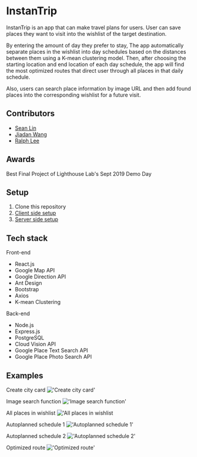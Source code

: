 # InstanTrip
InstanTrip is an app that can make travel plans for users. User can save places they want to visit into the wishlist of the target destination.

By entering the amount of day they prefer to stay, The app automatically separate places in the wishlist into day schedules based on the distances between them using a K-mean clustering model. Then, after choosing the starting location and end location of each day schedule, the app will find the most optimized routes that direct user through all places in that daily schedule.

Also, users can search place information by image URL and then add found places into the corresponding wishlist for a future visit.

## Contributors
* [Sean Lin](https://github.com/Sean-HL-Lin)
* [Jiadan Wang](https://github.com/jiadanw)
* [Ralph Lee](https://github.com/rjblee)

## Awards
Best Final Project of Lighthouse Lab's Sept 2019 Demo Day

## Setup
1. Clone this repository
2. [Client side setup](https://github.com/Sean-HL-Lin/InstanTrip/blob/master/final-client/README.md)
3. [Server side setup](https://github.com/Sean-HL-Lin/InstanTrip/blob/master/final-server/README.md)

## Tech stack

Front-end
* React.js
* Google Map API
* Google Direction API 
* Ant Design
* Bootstrap
* Axios
* K-mean Clustering

Back-end
* Node.js
* Express.js
* PostgreSQL
* Cloud Vision API 
* Google Place Text Search API
* Google Place Photo Search API

## Examples

Create city card
!['Create city card'](https://github.com/Sean-HL-Lin/InstanTrip/blob/master/Doc/createCityCard.png)

Image search function
!['Image search function'](https://github.com/Sean-HL-Lin/InstanTrip/blob/master/Doc/imageSearch.png)

All places in wishlist
!['All places in wishlist](https://github.com/Sean-HL-Lin/InstanTrip/blob/master/Doc/allPlaces.png)

Autoplanned schedule 1
!['Autoplanned schedule 1'](https://github.com/Sean-HL-Lin/InstanTrip/blob/master/Doc/autoPlanedSchedule1.png)

Autoplanned schedule 2
!['Autoplanned schedule 2'](https://github.com/Sean-HL-Lin/InstanTrip/blob/master/Doc/autoPlanedSchedule2.png)

Optimized route
!['Optimized route'](https://github.com/Sean-HL-Lin/InstanTrip/blob/master/Doc/optimizedRoute.png)
